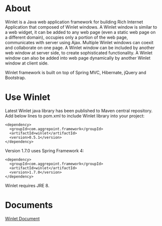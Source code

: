 # About
Winlet is a Java web application framework for building Rich Internet Application that composed of Winlet windows. A Winlet window is similar to a web widget, it can be added to any web page (even a static web page on a different domain), occupies only a portion of the web page, communicates with server using Ajax. Multiple Winlet windows can coexit and collaborate on one page. A Winlet window can be included by another web window at server side, to create sophisticated functionality. A Winlet window can also be added into web page dynamically by another Winlet window at client side.

Winlet framework is built on top of Spring MVC, Hibernate, jQuery and Bootstrap.

# Use Winlet

Latest Winlet java library has been published to Maven central repository. Add below lines to pom.xml to include Winlet library into your project:

```
<dependency>
  <groupId>com.aggrepoint.framework</groupId>
  <artifactId>winlet</artifactId>
  <version>0.5.1</version>
</dependency>
```

Version 1.7.0 uses Spring Framework 4:
```
<dependency>
  <groupId>com.aggrepoint.framework</groupId>
  <artifactId>winlet</artifactId>
  <version>1.7.0</version>
</dependency>
```
Winlet requires JRE 8.

# Documents
[Winlet Document](http://docs.aggrepoint.com)

